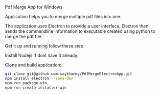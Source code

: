 Pdf Merge App for Windows

Application helps you to merge multiple pdf files into one.

The application uses Electron to provide a user interface. Electron then sends the commandline information to executable created using python to  merge the pdf file.

Get it up and running follow these step.

Install Nodejs if dont have it already.

Clone and build application:

```bash
git clone git@github.com:saykharng/PdfMergeElectronApp.git
npm install electron --save-dev
npm run package-win
npm run create-installer-win
